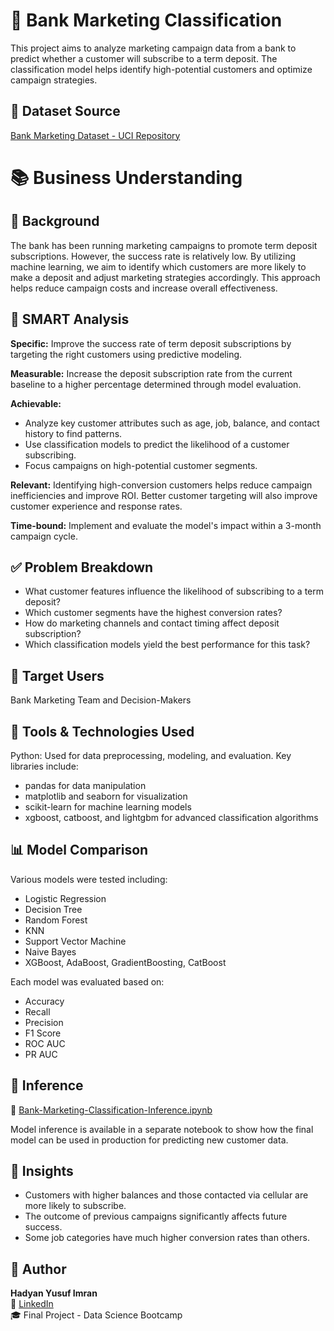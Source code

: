 # 🏦 Bank Marketing Classification
This project aims to analyze marketing campaign data from a bank to predict whether a customer will subscribe to a term deposit. The classification model helps identify high-potential customers and optimize campaign strategies.

## 📂 Dataset Source
[Bank Marketing Dataset - UCI Repository](https://archive.ics.uci.edu/ml/datasets/Bank+Marketing)

# 📚 Business Understanding

## 📌 Background
The bank has been running marketing campaigns to promote term deposit subscriptions. However, the success rate is relatively low. By utilizing machine learning, we aim to identify which customers are more likely to make a deposit and adjust marketing strategies accordingly. This approach helps reduce campaign costs and increase overall effectiveness.

## 🌟 SMART Analysis
**Specific:** Improve the success rate of term deposit subscriptions by targeting the right customers using predictive modeling.

**Measurable:** Increase the deposit subscription rate from the current baseline to a higher percentage determined through model evaluation.

**Achievable:**
- Analyze key customer attributes such as age, job, balance, and contact history to find patterns.
- Use classification models to predict the likelihood of a customer subscribing.
- Focus campaigns on high-potential customer segments.

**Relevant:**
Identifying high-conversion customers helps reduce campaign inefficiencies and improve ROI. Better customer targeting will also improve customer experience and response rates.

**Time-bound:** Implement and evaluate the model's impact within a 3-month campaign cycle.

## ✅ Problem Breakdown
- What customer features influence the likelihood of subscribing to a term deposit?
- Which customer segments have the highest conversion rates?
- How do marketing channels and contact timing affect deposit subscription?
- Which classification models yield the best performance for this task?

## 👥 Target Users
Bank Marketing Team and Decision-Makers

## 🧰 Tools & Technologies Used
Python: Used for data preprocessing, modeling, and evaluation. Key libraries include:
  - pandas for data manipulation
  - matplotlib and seaborn for visualization
  - scikit-learn for machine learning models
  - xgboost, catboost, and lightgbm for advanced classification algorithms

## 📊 Model Comparison
Various models were tested including:
- Logistic Regression
- Decision Tree
- Random Forest
- KNN
- Support Vector Machine
- Naive Bayes
- XGBoost, AdaBoost, GradientBoosting, CatBoost

Each model was evaluated based on:
- Accuracy
- Recall
- Precision
- F1 Score
- ROC AUC
- PR AUC

## 🚀 Inference
📁 [Bank-Marketing-Classification-Inference.ipynb](https://github.com/ianyusuf/BankMarketingClassification/blob/main/Bank-Marketing-Classification-Inference.ipynb)

Model inference is available in a separate notebook to show how the final model can be used in production for predicting new customer data.

## 🧠 Insights
- Customers with higher balances and those contacted via cellular are more likely to subscribe.
- The outcome of previous campaigns significantly affects future success.
- Some job categories have much higher conversion rates than others.

## 📌 Author
**Hadyan Yusuf Imran**  
📧 [LinkedIn](https://www.linkedin.com/in/ianyusuf/)  
🎓 Final Project - Data Science Bootcamp

